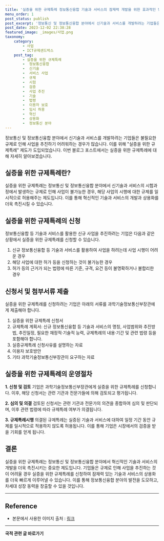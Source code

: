 ```yaml
---
title: '실증을 위한 규제특례 정보통신융합 기술과 서비스의 잠재력 개발을 위한 효과적인 방법'
menu_order: 1
post_status: publish
post_excerpt: '정보통신 및 정보통신융합 분야에서 신기술과 서비스를 개발하려는 기업들은 불필요한 규제로 인해 사업을 추진하기 어려워하는 경우가 많습니다. 이를 위해  실증을 위한 규제특례  제도가 도입되었습니다. 이번 블로그 포스트에서는 실증을 위한 규제특례에 대해 자세히 알아보겠습니다.'
post_date: 2023-12-02 22:38:28
featured_image: _images/사업.png
taxonomy:
    category:
        - 사업
        - ICT규제샌드박스
    post_tag:
        - 실증을 위한 규제특례
        -  정보통신융합
        -  신기술
        -  서비스 사업
        -  규제
        -  시험
        -  검증
        -  사업 추진
        -  기술
        -  법령
        -  이용자 보호
        -  임시 허용
        -  혁신
        -  상용화
        -  정보통신 분야
---
```




정보통신 및 정보통신융합 분야에서 신기술과 서비스를 개발하려는 기업들은 불필요한 규제로 인해 사업을 추진하기 어려워하는 경우가 많습니다. 이를 위해 "실증을 위한 규제특례" 제도가 도입되었습니다. 이번 블로그 포스트에서는 실증을 위한 규제특례에 대해 자세히 알아보겠습니다.

## 실증을 위한 규제특례란?

실증을 위한 규제특례는 정보통신 및 정보통신융합 분야에서 신기술과 서비스의 시험과정에서 발생하는 규제로 인해 사업이 불가능한 경우, 해당 사업의 시행에 대한 규제를 일시적으로 허용해주는 제도입니다. 이를 통해 혁신적인 기술과 서비스의 개발과 상용화를 더욱 촉진시킬 수 있습니다.

## 실증을 위한 규제특례의 신청

정보통신융합 등 기술과 서비스를 활용한 신규 사업을 추진하려는 기업은 다음과 같은 상황에서 실증을 위한 규제특례를 신청할 수 있습니다.

1. 신규 정보통신융합 등 기술과 서비스를 활용하여 사업을 하려는데 사업 시행이 어려운 경우
2. 해당 사업에 대한 허가 등을 신청하는 것이 불가능한 경우
3. 허가 등의 근거가 되는 법령에 따른 기준, 규격, 요건 등이 불명확하거나 불합리한 경우

## 신청서 및 첨부서류 제출

실증을 위한 규제특례를 신청하려는 기업은 아래의 서류를 과학기술정보통신부장관에게 제출해야 합니다.

1. 실증을 위한 규제특례 신청서
2. 규제특례 계획서: 신규 정보통신융합 등 기술과 서비스의 명칭, 사업범위와 추진방법, 추진일정, 필요한 재정적·기술적 능력, 규제특례의 내용·기간 및 관련 법령 등을 포함해야 합니다.
3. 실증규제특례 신청사유를 설명하는 자료
4. 이용자 보호방안
5. 기타 과학기술정보통신부장관이 요구하는 자료

## 실증을 위한 규제특례의 운영절차


**1. 신청 및 검토**
기업은 과학기술정보통신부장관에게 실증을 위한 규제특례를 신청합니다. 이후, 해당 신청서는 관련 기관과 전문가들에 의해 검토되고 평가됩니다.

**2. 심의 및 의결**
검토된 신청서는 관련 기관과 전문가의 의견을 종합하여 심의 및 판단되며, 이후 관련 법령에 따라 규제특례 여부가 의결됩니다.

**3. 규제특례시행**
의결된 규제특례는 실증된 기술과 서비스에 대하여 일정 기간 동안 규제를 일시적으로 적용하지 않도록 허용됩니다. 이를 통해 기업은 시장에서의 검증을 받을 기회를 얻게 됩니다.

## 결론

실증을 위한 규제특례는 정보통신 및 정보통신융합 분야에서 혁신적인 기술과 서비스의 개발을 더욱 촉진시키는 중요한 제도입니다. 기업들은 규제로 인해 사업을 추진하는 것이 어려울 경우 실증을 위한 규제특례를 신청하여 잠재력 있는 기술과 서비스의 상용화를 더욱 빠르게 이루어낼 수 있습니다. 이를 통해 정보통신융합 분야의 발전을 도모하고, 차세대 성장 동력을 창출할 수 있을 것입니다.

-------------------------

## Reference
- 본문에서 사용한 이미지 출처 : [링크](image_link)


<!-- wp:separator -->
<hr class="wp-block-separator has-alpha-channel-opacity"/>
<!-- /wp:separator -->

<!-- wp:group {"backgroundColor":"base","layout":{"type":"constrained"}} -->
<div class="wp-block-group has-base-background-color has-background"><!-- wp:paragraph {"align":"center","fontSize":"medium"} -->
<p class="has-text-align-center has-large-font-size"><strong>국적 관련 글 바로가기</strong></p>
<!-- /wp:paragraph -->


<!-- wp:latest-posts
{"categories":[{"id":14351,"count":19,"description":"","link":"https://uknowlaw.com/category/%ea%b5%ad%ec%a0%81/","name":"국적","slug":"국적","taxonomy":"category","parent":0,"meta":[],"_links":{"self":[{"href":"https://uknowlaw.com/wp-json/wp/v2/categories/14351"}],"collection":[{"href":"https://uknowlaw.com/wp-json/wp/v2/categories"}],"about":[{"href":"https://uknowlaw.com/wp-json/wp/v2/taxonomies/category"}],"wp:post_type":[{"href":"https://uknowlaw.com/wp-json/wp/v2/posts?categories=14351"}],"curies":[{"name":"wp","href":"https://api.w.org/{rel}","templated":true}]}}],"postsToShow":100,"excerptLength":28,"postLayout":"grid","columns":2,"featuredImageAlign":"left","featuredImageSizeSlug":"large","fontSize":"small"} /--></div>
<!-- /wp:group -->